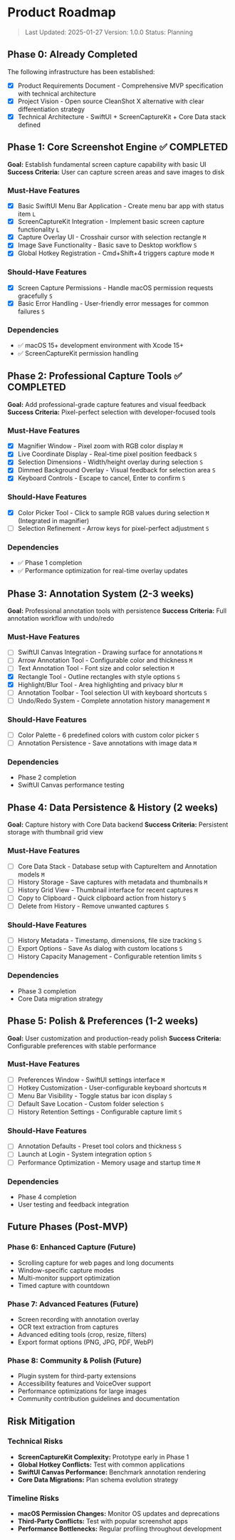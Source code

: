 # Product Roadmap

> Last Updated: 2025-01-27
> Version: 1.0.0
> Status: Planning

## Phase 0: Already Completed

The following infrastructure has been established:

- [x] Product Requirements Document - Comprehensive MVP specification with technical architecture
- [x] Project Vision - Open source CleanShot X alternative with clear differentiation strategy
- [x] Technical Architecture - SwiftUI + ScreenCaptureKit + Core Data stack defined

## Phase 1: Core Screenshot Engine ✅ COMPLETED

**Goal:** Establish fundamental screen capture capability with basic UI
**Success Criteria:** User can capture screen areas and save images to disk

### Must-Have Features

- [x] Basic SwiftUI Menu Bar Application - Create menu bar app with status item `L`
- [x] ScreenCaptureKit Integration - Implement basic screen capture functionality `L` 
- [x] Capture Overlay UI - Crosshair cursor with selection rectangle `M`
- [x] Image Save Functionality - Basic save to Desktop workflow `S`
- [x] Global Hotkey Registration - Cmd+Shift+4 triggers capture mode `M`

### Should-Have Features

- [x] Screen Capture Permissions - Handle macOS permission requests gracefully `S`
- [x] Basic Error Handling - User-friendly error messages for common failures `S`

### Dependencies

- ✅ macOS 15+ development environment with Xcode 15+
- ✅ ScreenCaptureKit permission handling

## Phase 2: Professional Capture Tools ✅ COMPLETED

**Goal:** Add professional-grade capture features and visual feedback
**Success Criteria:** Pixel-perfect selection with developer-focused tools

### Must-Have Features

- [x] Magnifier Window - Pixel zoom with RGB color display `M`
- [x] Live Coordinate Display - Real-time pixel position feedback `S`
- [x] Selection Dimensions - Width/height overlay during selection `S`
- [x] Dimmed Background Overlay - Visual feedback for selection area `S`
- [x] Keyboard Controls - Escape to cancel, Enter to confirm `S`

### Should-Have Features

- [x] Color Picker Tool - Click to sample RGB values during selection `M` (Integrated in magnifier)
- [ ] Selection Refinement - Arrow keys for pixel-perfect adjustment `S`

### Dependencies

- ✅ Phase 1 completion
- ✅ Performance optimization for real-time overlay updates

## Phase 3: Annotation System (2-3 weeks)

**Goal:** Professional annotation tools with persistence
**Success Criteria:** Full annotation workflow with undo/redo

### Must-Have Features

- [ ] SwiftUI Canvas Integration - Drawing surface for annotations `M`
- [ ] Arrow Annotation Tool - Configurable color and thickness `M`
- [ ] Text Annotation Tool - Font size and color selection `M`
- [x] Rectangle Tool - Outline rectangles with style options `S`
- [x] Highlight/Blur Tool - Area highlighting and privacy blur `M`
- [ ] Annotation Toolbar - Tool selection UI with keyboard shortcuts `S`
- [ ] Undo/Redo System - Complete annotation history management `M`

### Should-Have Features

- [ ] Color Palette - 6 predefined colors with custom color picker `S`
- [ ] Annotation Persistence - Save annotations with image data `M`

### Dependencies

- Phase 2 completion
- SwiftUI Canvas performance testing

## Phase 4: Data Persistence & History (2 weeks)

**Goal:** Capture history with Core Data backend
**Success Criteria:** Persistent storage with thumbnail grid view

### Must-Have Features

- [ ] Core Data Stack - Database setup with CaptureItem and Annotation models `M`
- [ ] History Storage - Save captures with metadata and thumbnails `M`
- [ ] History Grid View - Thumbnail interface for recent captures `M`
- [ ] Copy to Clipboard - Quick clipboard action from history `S`
- [ ] Delete from History - Remove unwanted captures `S`

### Should-Have Features

- [ ] History Metadata - Timestamp, dimensions, file size tracking `S`
- [ ] Export Options - Save As dialog with custom locations `S`
- [ ] History Capacity Management - Configurable retention limits `S`

### Dependencies

- Phase 3 completion
- Core Data migration strategy

## Phase 5: Polish & Preferences (1-2 weeks)

**Goal:** User customization and production-ready polish
**Success Criteria:** Configurable preferences with stable performance

### Must-Have Features

- [ ] Preferences Window - SwiftUI settings interface `M`
- [ ] Hotkey Customization - User-configurable keyboard shortcuts `M`
- [ ] Menu Bar Visibility - Toggle status bar icon display `S`
- [ ] Default Save Location - Custom folder selection `S`
- [ ] History Retention Settings - Configurable capture limit `S`

### Should-Have Features

- [ ] Annotation Defaults - Preset tool colors and thickness `S`
- [ ] Launch at Login - System integration option `S`
- [ ] Performance Optimization - Memory usage and startup time `M`

### Dependencies

- Phase 4 completion
- User testing and feedback integration

## Future Phases (Post-MVP)

### Phase 6: Enhanced Capture (Future)
- Scrolling capture for web pages and long documents
- Window-specific capture modes
- Multi-monitor support optimization
- Timed capture with countdown

### Phase 7: Advanced Features (Future)
- Screen recording with annotation overlay
- OCR text extraction from captures
- Advanced editing tools (crop, resize, filters)
- Export format options (PNG, JPG, PDF, WebP)

### Phase 8: Community & Polish (Future)
- Plugin system for third-party extensions
- Accessibility features and VoiceOver support
- Performance optimizations for large images
- Community contribution guidelines and documentation

## Risk Mitigation

### Technical Risks
- **ScreenCaptureKit Complexity:** Prototype early in Phase 1
- **Global Hotkey Conflicts:** Test with common applications
- **SwiftUI Canvas Performance:** Benchmark annotation rendering
- **Core Data Migrations:** Plan schema evolution strategy

### Timeline Risks
- **macOS Permission Changes:** Monitor OS updates and deprecations
- **Third-Party Conflicts:** Test with popular screenshot apps
- **Performance Bottlenecks:** Regular profiling throughout development